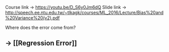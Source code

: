 Course link -> https://youtu.be/D_S6y0Jm6dQ
Slide link -> http://speech.ee.ntu.edu.tw/~tlkagk/courses/ML_2016/Lecture/Bias%20and%20Variance%20(v2).pdf

Where does the error come from?
## -> [[Regression Error]]

